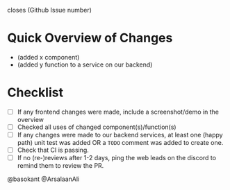 closes (Github Issue number)

# Quick Overview of Changes

- (added x component)
- (added y function to a service on our backend)

# Checklist

- [ ] If any frontend changes were made, include a screenshot/demo in the overview
- [ ] Checked all uses of changed component(s)/function(s)
- [ ] If any changes were made to our backend services, at least one (happy path) unit test was added OR a `TODO` comment was added to create one.
- [ ] Check that CI is passing.
- [ ] If no (re-)reviews after 1-2 days, ping the web leads on the discord to remind them to review the PR.

@basokant @ArsalaanAli
